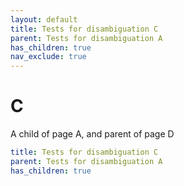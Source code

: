 ```yaml
---
layout: default
title: Tests for disambiguation C
parent: Tests for disambiguation A
has_children: true
nav_exclude: true
---
```


# C

A child of page A, and parent of page D

```yaml
title: Tests for disambiguation C
parent: Tests for disambiguation A
has_children: true
```
